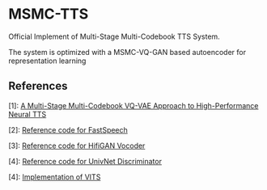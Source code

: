 # MSMC-TTS
Official Implement of Multi-Stage Multi-Codebook TTS System.

The system is optimized with a MSMC-VQ-GAN based autoencoder for representation learning


## References
[1]: <a href="https://www1.se.cuhk.edu.hk/~hccl/publications/pub/A%20Multi-Stage%20Multi-Codebook.pdf" title="MSMC-VQ-VAE">A Multi-Stage Multi-Codebook VQ-VAE Approach to High-Performance Neural TTS</a>

[2]: <a href="https://github.com/NVIDIA/NeMo" title="FastSpeech">Reference code for FastSpeech</a>

[3]: <a href="https://github.com/jik876/hifi-gan" title="FastSpeech">Reference code for HifiGAN Vocoder</a>

[4]: <a href="https://github.com/mindslab-ai/univnet" title="FastSpeech">Reference code for UnivNet Discriminator</a>

[4]: <a href="https://github.com/jaywalnut310/vits" title="FastSpeech">Implementation of VITS</a>
